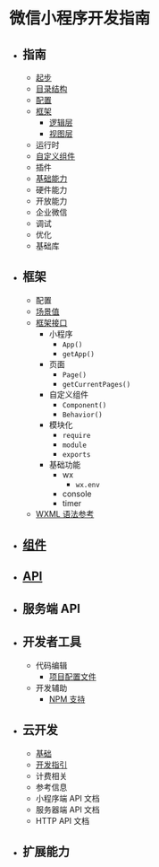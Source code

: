 # 微信小程序开发指南

- ## 指南

  - [起步](./framework/quickstart.md)
  - [目录结构](./framework/structure.md)
  - [配置](./framework/config.md)
  - [框架](./framework/MINA.md)
    - [逻辑层](./framework/app-service.md)
    - [视图层](./framework/view/view.md)
  - 运行时
  - [自定义组件](./framework/custom-component.md)
  - 插件
  - [基础能力](./framework/ability.md)
  - 硬件能力
  - 开放能力
  - 企业微信
  - 调试
  - 优化
  - 基础库

- ## 框架

  - 配置
  - [场景值](./reference/scene-list.md)
  - [框架接口](./reference/api.md)
    - 小程序
      - `App()`
      - `getApp()`
    - 页面
      - `Page()`
      - `getCurrentPages()`
    - 自定义组件
      - `Component()`
      - `Behavior()`
    - 模块化
      - `require`
      - `module`
      - `exports`
    - 基础功能
      - wx
        - `wx.env`
      - console
      - timer
  - [WXML 语法参考](./reference/wxml.md)

- ## [组件](./component/component.md)

- ## [API](./api/api-list.md)

- ## 服务端 API

- ## 开发者工具

  - 代码编辑
    - [项目配置文件](./devtools/projectconfig.md)
  - 开发辅助
    - [NPM 支持](./devtools/npm.md)

- ## 云开发

  - [基础](./wxcloud/basis.md)
  - [开发指引](./wxcloud/guide.md)
  - 计费相关
  - 参考信息
  - 小程序端 API 文档
  - 服务器端 API 文档
  - HTTP API 文档

- ## 扩展能力
